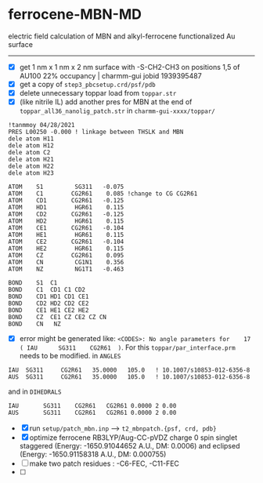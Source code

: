# ferrocene-MBN-MD
electric field calculation of MBN and alkyl-ferrocene functionalized Au surface

----  
  - [X] get 1 nm x 1 nm x 2 nm surface with -S-CH2-CH3 on positions 1,5 of AU100 22% occupancy | charmm-gui jobid 1939395487
  - [X] get a copy of `step3_pbcsetup.crd/psf/pdb`  
  - [X] delete unnecessary toppar load from `toppar.str`  
  - [X] (like nitrile IL) add another pres for MBN at the end of `toppar_all36_nanolig_patch.str` in `charmm-gui-xxxx/toppar/`  
```
!tanmmoy 04/28/2021 
PRES L00250 -0.000 ! linkage between THSLK and MBN
dele atom H11
dele atom H12
dele atom C2
dele atom H21
dele atom H22
dele atom H23

ATOM    S1         SG311   -0.075
ATOM    C1        CG2R61    0.085 !change to CG CG2R61
ATOM    CD1       CG2R61   -0.125
ATOM    HD1        HGR61    0.115
ATOM    CD2       CG2R61   -0.125
ATOM    HD2        HGR61    0.115
ATOM    CE1       CG2R61   -0.104
ATOM    HE1        HGR61    0.115
ATOM    CE2       CG2R61   -0.104
ATOM    HE2        HGR61    0.115
ATOM    CZ        CG2R61    0.095
ATOM    CN         CG1N1    0.356
ATOM    NZ         NG1T1   -0.463

BOND    S1  C1
BOND    C1  CD1 C1 CD2
BOND    CD1 HD1 CD1 CE1
BOND    CD2 HD2 CD2 CE2
BOND    CE1 HE1 CE2 HE2
BOND    CZ  CE1 CZ CE2 CZ CN
BOND    CN   NZ
```  
  - [X] error might be generated like: `<CODES>: No angle parameters for    17 ( IAU      SG311    CG2R61  )`. For this `toppar/par_interface.prm` needs to be modified. in `ANGLES`  
```
IAU  SG311     CG2R61   35.0000   105.0   ! 10.1007/s10853-012-6356-8
AUS  SG311     CG2R61   35.0000   105.0   ! 10.1007/s10853-012-6356-8
```  
and in `DIHEDRALS`  
```
IAU       SG311    CG2R61   CG2R61 0.0000 2 0.00
AUS       SG311    CG2R61   CG2R61 0.0000 2 0.00
```
  - [X] run `setup/patch_mbn.inp` --> `t2_mbnpatch.{psf, crd, pdb}`  
  - [X] optimize ferrocene RB3LYP/Aug-CC-pVDZ charge 0 spin singlet  
    staggered (Energy: -1650.91044652 A.U., DM: 0.0006) and eclipsed (Energy: -1650.91158318 A.U., DM: 0.000755)  
  - [ ] make two patch residues : -C6-FEC, -C11-FEC
  - [ ] 
